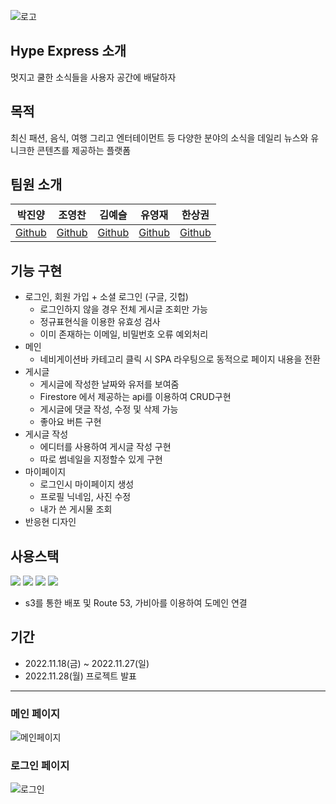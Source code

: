  ![로고](https://user-images.githubusercontent.com/80263801/204437496-6b6c193b-21a0-44c2-9f50-43218ca2baf7.png)


## Hype Express 소개
멋지고 쿨한 소식들을 사용자 공간에 배달하자

## 목적
최신 패션, 음식, 여행 그리고 엔터테이먼트 등 다양한 분야의 소식을 데일리 뉴스와 유니크한 콘텐츠를 제공하는 플랫폼

## 팀원 소개
|박진양|조영찬|김예슬|유영재|한상권
|------|------|------|------|------|
|[Github](https://github.com/Jinyang-Park)|[Github](https://github.com/chaaaniii)|[Github](https://github.com/2sel)|[Github](https://github.com/YoungJae0910)|[Github](https://github.com/Gon1782)|

## 기능 구현
* 로그인, 회원 가입 + 소셜 로그인 (구글, 깃헙) 
    - 로그인하지 않을 경우 전체 게시글 조회만 가능
    - 정규표현식을 이용한 유효성 검사
    - 이미 존재하는 이메일, 비밀번호 오류 예외처리
* 메인 
    - 네비게이션바 카테고리 클릭 시 SPA 라우팅으로 동적으로 페이지 내용을 전환
* 게시글 
    - 게시글에 작성한 날짜와 유저를 보여줌
    - Firestore 에서 제공하는 api를 이용하여 CRUD구현
    - 게시글에 댓글 작성, 수정 및 삭제 가능
    - 좋아요 버튼 구현
* 게시글 작성
    - 에디터를 사용하여 게시글 작성 구현
    - 따로 썸네일을 지정할수 있게 구현
* 마이페이지
    - 로그인시 마이페이지 생성
    - 프로필 닉네임, 사진 수정
    - 내가 쓴 게시물 조회 
* 반응현 디자인

## 사용스택

<div align="left">
	<img src="https://img.shields.io/badge/Javascript-F7DF1E?style=flat&logo=Javascript&logoColor=black" />
	<img src="https://img.shields.io/badge/HTML5-E34F26?style=flat&logo=HTML5&logoColor=white" />
	<img src="https://img.shields.io/badge/CSS3-1572B6?style=flat&logo=CSS3&logoColor=white" />
	<img src="https://img.shields.io/badge/Firebase-FFCA28?style=flat&logo=Firebase&logoColor=white" />
</div>

* s3를 통한 배포 및 Route 53, 가비아를 이용하여 도메인 연결

## 기간
* 2022.11.18(금) ~ 2022.11.27(일)
* 2022.11.28(월) 프로젝트 발표

---

### 메인 페이지
![메인페이지](https://user-images.githubusercontent.com/80263801/204556124-2ebf4af1-4067-457e-83a4-811893d7875d.gif)

### 로그인 페이지
![로그인](https://user-images.githubusercontent.com/80263801/204556828-b055bd4c-6038-4e68-8e91-b920bd8507ad.gif)


